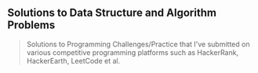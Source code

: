 ## Solutions to Data Structure and Algorithm Problems
> Solutions to Programming Challenges/Practice that I've submitted on various competitive programming platforms such as HackerRank, HackerEarth, LeetCode et al.


